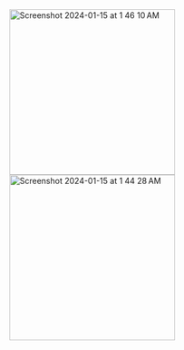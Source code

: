 <img width="292" alt="Screenshot 2024-01-15 at 1 46 10 AM" src="https://github.com/Umxn2/Snake_with_DQL/assets/121830671/497657e4-4413-487c-8054-8ffbcc29fc87">
<img width="292" alt="Screenshot 2024-01-15 at 1 44 28 AM" src="https://github.com/Umxn2/Snake_with_DQL/assets/121830671/38a4c3ef-adad-4ecf-893b-8319c2fb75cb">
